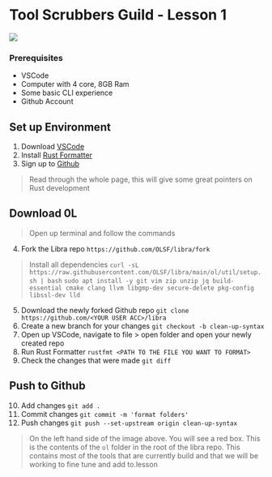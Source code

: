 # Tool Scrubbers Guild - Lesson 1
![](https://i.imgur.com/UO31BE1.png)

### Prerequisites

- VSCode
- Computer with 4 core, 8GB Ram
- Some basic CLI experience
- Github Account

## Set up Environment


1. Download [VSCode](https://code.visualstudio.com/)
2. Install [Rust Formatter](https://code.visualstudio.com/docs/languages/rust)
3. Sign up to [Github](https://github.com/signup?ref_cta=Sign+up&ref_loc=header+logged+out&ref_page=%2F&source=header-home) 
> Read through the whole page, this will give some great pointers on Rust development


## Download 0L 
> Open up terminal and follow the  commands

4. Fork the Libra repo
`https://github.com/OLSF/libra/fork`
> Install all dependencies
`curl -sL https://raw.githubusercontent.com/OLSF/libra/main/ol/util/setup.sh | bash`
`sudo apt install -y git vim zip unzip jq build-essential cmake clang llvm libgmp-dev secure-delete pkg-config libssl-dev lld`
5. Download the newly forked Github repo
`git clone https://github.com/<YOUR USER ACC>/libra`
6. Create a new branch for your changes
`git checkout -b clean-up-syntax`
7. Open up VSCode, navigate to file > open folder and open your newly created repo 
8. Run Rust Formatter 
`rustfmt <PATH TO THE FILE YOU WANT TO FORMAT>`
9. Check the changes that were made
`git diff`

## Push to Github
10. Add changes
`git add .`
11. Commit changes
`git commit -m 'format folders'`
12. Push changes
`git push --set-upstream origin clean-up-syntax`

> On the left hand side of the image above. You will see a red box. This is the contents of the `ol` folder in the root of the libra repo. This contains most of the tools that are currently build and that we will be working to fine tune and add to.lesson
